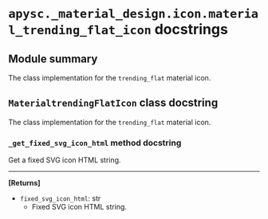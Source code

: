 # `apysc._material_design.icon.material_trending_flat_icon` docstrings

## Module summary

The class implementation for the `trending_flat` material icon.

## `MaterialtrendingFlatIcon` class docstring

The class implementation for the `trending_flat` material icon.

### `_get_fixed_svg_icon_html` method docstring

Get a fixed SVG icon HTML string.<hr>

**[Returns]**

- `fixed_svg_icon_html`: str
  - Fixed SVG icon HTML string.